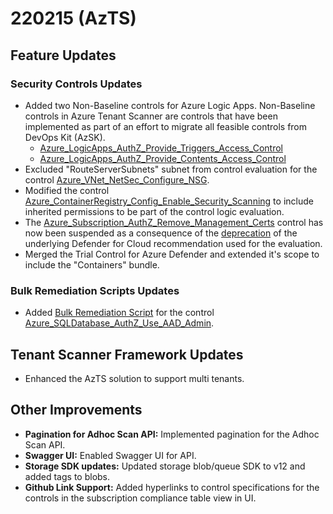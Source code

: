 # 220215 (AzTS)

## Feature Updates

### Security Controls Updates
- Added two Non-Baseline controls for Azure Logic Apps. Non-Baseline controls in Azure Tenant Scanner are controls that have been implemented as part of an effort to migrate all feasible controls from DevOps Kit (AzSK).
   - [Azure_LogicApps_AuthZ_Provide_Triggers_Access_Control](https://github.com/azsk/AzTS-docs/blob/main/Control%20coverage/Feature/LogicApps.md#azure_logicapps_authz_provide_triggers_access_control)
   - [Azure_LogicApps_AuthZ_Provide_Contents_Access_Control](https://github.com/azsk/AzTS-docs/blob/main/Control%20coverage/Feature/LogicApps.md#azure_logicapps_authz_provide_contents_access_control)
- Excluded "RouteServerSubnets" subnet from control evaluation for the control [Azure_VNet_NetSec_Configure_NSG](https://github.com/azsk/AzTS-docs/blob/main/Control%20coverage/Feature/VirtualNetwork.md#azure_vnet_netsec_configure_nsg).
- Modified the control [Azure_ContainerRegistry_Config_Enable_Security_Scanning](https://github.com/azsk/AzTS-docs/blob/main/Control%20coverage/Feature/ContainerRegistry.md#azure_containerregistry_config_enable_security_scanning) to include inherited permissions to be part of the control logic evaluation.
- The [Azure_Subscription_AuthZ_Remove_Management_Certs](https://github.com/azsk/AzTS-docs/blob/main/Control%20coverage/Feature/SubscriptionCore.md#azure_subscription_authz_remove_management_certs) control has now been suspended as a consequence of the [deprecation](https://docs.microsoft.com/en-us/azure/defender-for-cloud/upcoming-changes#deprecating-the-recommendation-to-use-service-principals-to-protect-your-subscriptions) of the underlying Defender for Cloud recommendation used for the evaluation.
- Merged the Trial Control for Azure Defender and extended it's scope to include the "Containers" bundle.

### Bulk Remediation Scripts Updates
- Added [Bulk Remediation Script](https://github.com/azsk/AzTS-docs/tree/main/Scripts/RemediationScripts) for the control [Azure_SQLDatabase_AuthZ_Use_AAD_Admin](https://github.com/azsk/AzTS-docs/blob/main/Control%20coverage/Feature/SQLServer.md#azure_sqldatabase_authz_use_aad_admin).

## Tenant Scanner Framework Updates
- Enhanced the AzTS solution to support multi tenants.

## Other Improvements

- **Pagination for Adhoc Scan API:** Implemented pagination for the Adhoc Scan API. 
- **Swagger UI:** Enabled Swagger UI for API.
- **Storage SDK updates:** Updated storage blob/queue SDK to v12 and added tags to blobs.
- **Github Link Support:** Added hyperlinks to control specifications for the controls in the subscription compliance table view in UI.